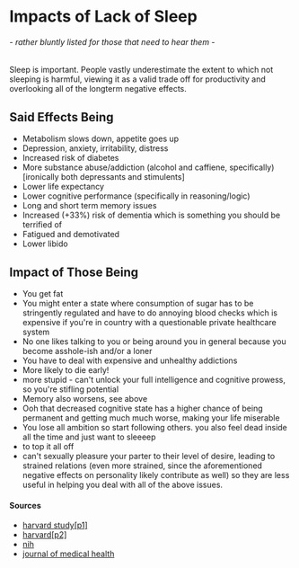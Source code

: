 # Impacts of Lack of Sleep
###### - rather bluntly listed for those that need to hear them -

Sleep is important. People vastly underestimate the extent to which not sleeping is harmful, viewing it as a valid trade off for productivity and overlooking all of the longterm negative effects.

## Said Effects Being
* Metabolism slows down, appetite goes up
* Depression, anxiety, irritability, distress
* Increased risk of diabetes
* More substance abuse/addiction (alcohol and caffiene, specifically) [ironically both depressants and stimulents]
* Lower life expectancy
* Lower cognitive performance (specifically in reasoning/logic)
* Long and short term memory issues
* Increased (+33%) risk of dementia which is something you should be terrified of
* Fatigued and demotivated
* Lower libido

## Impact of Those Being
* You get fat
* You might enter a state where consumption of sugar has to be stringently regulated and have to do annoying blood checks which is expensive if you're in country with a questionable private healthcare system
* No one likes talking to you or being around you in general because you become asshole-ish and/or a loner
* You have to deal with expensive and unhealthy addictions
* More likely to die early!
* more stupid - can't unlock your full intelligence and cognitive prowess, so you're stifling potential
* Memory also worsens, see above
* Ooh that decreased cognitive state has a higher chance of being permanent and getting much much worse, making your life miserable
* You lose all ambition so start following others. you also feel dead inside all the time and just want to sleeeep
* to top it all off
* can't sexually pleasure your parter to their level of desire, leading to strained relations (even more strained, since the aforementioned negative effects on personality likely contribute as well) so they are less useful in helping you deal with all of the above issues.

#### Sources
* [harvard study[p1]](https://healthysleep.med.harvard.edu/healthy/matters/consequences/sleep-performance-and-public-safety)
* [harvard[p2]](https://healthysleep.med.harvard.edu/healthy/matters/consequences/sleep-and-disease-risk)
* [nih](https://www.nichd.nih.gov/health/topics/sleep/conditioninfo/inadequate-sleep)
* [journal of medical health](https://onlinelibrary.wiley.com/doi/full/10.1111/jsm.12858)
